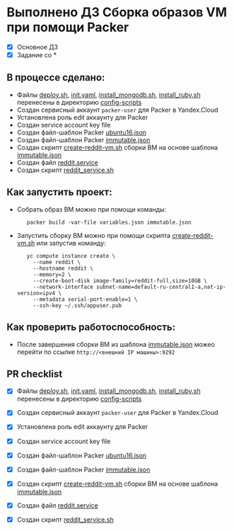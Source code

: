 # Выполнено ДЗ Сборка образов VM при помощи Packer
 - [x] Основное ДЗ
 - [x] Задание со *

## В процессе сделано:
 - Файлы [deploy.sh](../config-scripts/deploy.sh),
   [init.yaml](../config-scripts/init.yaml),
   [install_mongodb.sh](../config-scripts/install_mongodb.sh),
   [install_ruby.sh](../config-scripts/install_ruby.sh)
   перенесены в директорию [config-scripts](../config-scripts)
 - Создан сервисный аккаунт `packer-user` для Packer в Yandex.Cloud
 - Установлена роль edit аккаунту для Packer
 - Создан service account key file
 - Создан файл-шаблон Packer [ubuntu16.json](../packer/ubuntu16.json)
 - Создан файл-шаблон Packer [immutable.json](../packer/immutable.json)
 - Создан скрипт [create-reddit-vm.sh](../config-scripts/create-reddit-vm.sh) сборки ВМ на основе шаблона [immutable.json](../packer/immutable.json)
 - Создан файл [reddit.service](../packer/files/reddit.service)
 - Создан скрипт [reddit_service.sh](../packer/scripts/reddit_service.sh)

## Как запустить проект:
 - Собрать образ ВМ можно при помощи команды:
   ```text
      packer build -var-file variables.json immutable.json
    ```
 - Запустить сборку ВМ можно при помощи скрипта [create-reddit-vm.sh](../config-scripts/create-reddit-vm.sh) 
   или запустив команду:
   ```text
      yc compute instance create \
        --name reddit \
        --hostname reddit \
        --memory=2 \
        --create-boot-disk image-family=reddit-full,size=10GB \
        --network-interface subnet-name=default-ru-central1-a,nat-ip-version=ipv4 \
        --metadata serial-port-enable=1 \
        --ssh-key ~/.ssh/appuser.pub
   ```
## Как проверить работоспособность:
 - После завершения сборки ВМ из шаблона [immutable.json](../packer/immutable.json)
   можео перейти по ссылке `http://<внешний IP машины>:9292`
  
## PR checklist
- [x] Файлы [deploy.sh](../config-scripts/deploy.sh),
  [init.yaml](../config-scripts/init.yaml),
  [install_mongodb.sh](../config-scripts/install_mongodb.sh),
  [install_ruby.sh](../config-scripts/install_ruby.sh)
  перенесены в директорию [config-scripts](../config-scripts)
- [x] Создан сервисный аккаунт `packer-user` для Packer в Yandex.Cloud
- [x] Установлена роль edit аккаунту для Packer
- [x] Создан service account key file
- [x] Создан файл-шаблон Packer [ubuntu16.json](../packer/ubuntu16.json)
- [x] Создан файл-шаблон Packer [immutable.json](../packer/immutable.json)
- [x] Создан скрипт [create-reddit-vm.sh](../config-scripts/create-reddit-vm.sh) сборки ВМ на основе шаблона [immutable.json](../packer/immutable.json)
- [x] Создан файл [reddit.service](../packer/files/reddit.service)
- [x] Создан скрипт [reddit_service.sh](../packer/scripts/reddit_service.sh)

